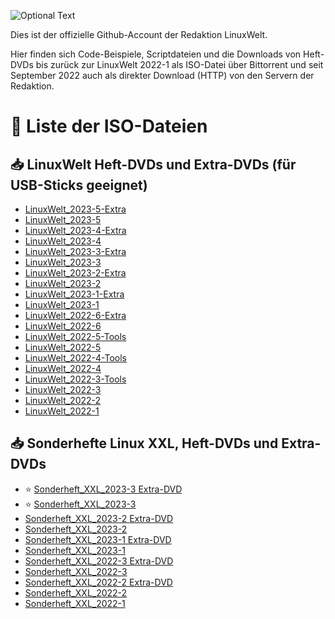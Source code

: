 ![Optional Text](../main/docs/images/LinuxWelt.svg)

Dies ist der offizielle Github-Account der Redaktion LinuxWelt.

Hier finden sich Code-Beispiele, Scriptdateien und die Downloads von Heft-DVDs bis zurück zur LinuxWelt 2022-1 als ISO-Datei über Bittorrent und seit September 2022 auch als direkter Download (HTTP) von den Servern der Redaktion.

# 💽 Liste der ISO-Dateien 

## 📥 LinuxWelt Heft-DVDs und Extra-DVDs (für USB-Sticks geeignet)
- [LinuxWelt_2023-5-Extra](https://github.com/LinuxWelt/LinuxWelt/tree/main/torrents/LinuxWelt_2023-5-Extra)
- [LinuxWelt_2023-5](https://github.com/LinuxWelt/LinuxWelt/tree/main/torrents/LinuxWelt_2023-5)
- [LinuxWelt_2023-4-Extra](https://github.com/LinuxWelt/LinuxWelt/tree/main/torrents/LinuxWelt_2023-4-Extra)
- [LinuxWelt_2023-4](https://github.com/LinuxWelt/LinuxWelt/tree/main/torrents/LinuxWelt_2023-4)
- [LinuxWelt_2023-3-Extra](https://github.com/LinuxWelt/LinuxWelt/tree/main/torrents/LinuxWelt_2023-3-Extras)
- [LinuxWelt_2023-3](https://github.com/LinuxWelt/LinuxWelt/tree/main/torrents/LinuxWelt_2023-3)
- [LinuxWelt_2023-2-Extra](https://github.com/LinuxWelt/LinuxWelt/tree/main/torrents/LinuxWelt_2023-2-Extras)
- [LinuxWelt_2023-2](https://github.com/LinuxWelt/LinuxWelt/tree/main/torrents/LinuxWelt_2023-2)
- [LinuxWelt_2023-1-Extra](https://github.com/LinuxWelt/LinuxWelt/tree/main/torrents/LinuxWelt_2023-1-Extras)
- [LinuxWelt_2023-1](https://github.com/LinuxWelt/LinuxWelt/tree/main/torrents/LinuxWelt_2023-1)
- [LinuxWelt_2022-6-Extra](https://github.com/LinuxWelt/LinuxWelt/tree/main/torrents/LinuxWelt_2022-6-Extras)
- [LinuxWelt_2022-6](https://github.com/LinuxWelt/LinuxWelt/tree/main/torrents/LinuxWelt_2022-6)
- [LinuxWelt_2022-5-Tools](https://github.com/LinuxWelt/LinuxWelt/tree/main/torrents/LinuxWelt_2022-5-Tools)
- [LinuxWelt_2022-5](https://github.com/LinuxWelt/LinuxWelt/tree/main/torrents/LinuxWelt_2022-5)
- [LinuxWelt_2022-4-Tools](https://github.com/LinuxWelt/LinuxWelt/tree/main/torrents/LinuxWelt_2022-4-Tools)
- [LinuxWelt_2022-4](https://github.com/LinuxWelt/LinuxWelt/tree/main/torrents/LinuxWelt_2022-4)
- [LinuxWelt_2022-3-Tools](https://github.com/LinuxWelt/LinuxWelt/tree/main/torrents/LinuxWelt_2022-3-Tools)
- [LinuxWelt_2022-3](https://github.com/LinuxWelt/LinuxWelt/tree/main/torrents/LinuxWelt_2022-3)
- [LinuxWelt_2022-2](https://github.com/LinuxWelt/LinuxWelt/tree/main/torrents/LinuxWelt_2022-2)
- [LinuxWelt_2022-1](https://github.com/LinuxWelt/LinuxWelt/tree/main/torrents/LinuxWelt_2022-1)

## 📥 Sonderhefte Linux XXL, Heft-DVDs und Extra-DVDs

- ⭐ [Sonderheft_XXL_2023-3 Extra-DVD](https://github.com/LinuxWelt/LinuxWelt/tree/main/torrents/LinuxWelt_XXL_2023-3-Extra)
- ⭐ [Sonderheft_XXL_2023-3](https://github.com/LinuxWelt/LinuxWelt/tree/main/torrents/LinuxWelt_XXL_2023-3)
- [Sonderheft_XXL_2023-2 Extra-DVD](https://github.com/LinuxWelt/LinuxWelt/tree/main/torrents/LinuxWelt_XXL_2023-2-Extra)
- [Sonderheft_XXL_2023-2](https://github.com/LinuxWelt/LinuxWelt/tree/main/torrents/LinuxWelt_XXL_2023-2)
- [Sonderheft_XXL_2023-1 Extra-DVD](https://github.com/LinuxWelt/LinuxWelt/tree/main/torrents/LinuxWelt_XXL_2023-1-Extra)
- [Sonderheft_XXL_2023-1](https://github.com/LinuxWelt/LinuxWelt/tree/main/torrents/LinuxWelt_XXL_2023-1)
- [Sonderheft_XXL_2022-3 Extra-DVD](https://github.com/LinuxWelt/LinuxWelt/tree/main/torrents/LinuxWelt_XXL_2022-3-Extra)
- [Sonderheft_XXL_2022-3](https://github.com/LinuxWelt/LinuxWelt/tree/main/torrents/LinuxWelt_XXL_2022-3)
- [Sonderheft_XXL_2022-2 Extra-DVD](https://github.com/LinuxWelt/LinuxWelt/tree/main/torrents/LinuxWelt_XXL_2022-2-Extra)
- [Sonderheft_XXL_2022-2](https://github.com/LinuxWelt/LinuxWelt/tree/main/torrents/LinuxWelt_XXL_2022-2)
- [Sonderheft_XXL_2022-1](https://github.com/LinuxWelt/LinuxWelt/tree/main/torrents/LinuxWelt_XXL_2022-1)



